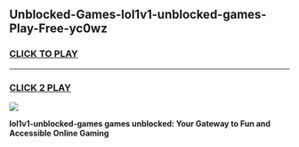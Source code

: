 
## Unblocked-Games-lol1v1-unblocked-games-Play-Free-yc0wz
<h3>
<a href="https://premium76.site?title=lol1v1-unblocked-games&ref=23A">CLICK TO PLAY</a></h3>
<hr>

<h3>
<a href="https://premium76.site?title=lol1v1-unblocked-games&ref=23A">CLICK 2 PLAY</a>
  
</h3>

<a href="https://premium76.site?title=lol1v1-unblocked-games&ref=23A"><img src="https://clearcache.store/games.png"></a>


**lol1v1-unblocked-games games unblocked: Your Gateway to Fun and Accessible Online Gaming**
